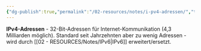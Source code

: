 ```yaml
---
{"dg-publish":true,"permalink":"/02-resources/notes/i-pv4-adressen/","tags":["informatik/netzwerk/adressierung/internet","protokoll/version4","informatik/netzwerk/ip/ipv4"],"noteIcon":"","updated":"2025-10-29T12:59:06.950+01:00"}
---
```



**IPv4-Adressen** - 32-Bit-Adressen für Internet-Kommunikation (4,3 Milliarden möglich).
Standard seit Jahrzehnten aber zu wenig Adressen - wird durch [[02 - RESOURCES/Notes/IPv6\|IPv6]] erweitert/ersetzt.